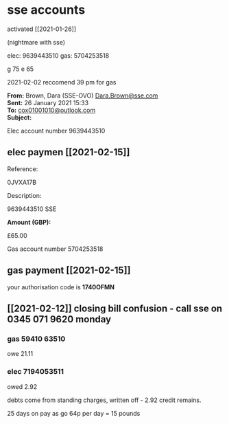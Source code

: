 # sse accounts

activated [[2021-01-26]] 

(nightmare with sse)
 
 elec: 9639443510
 gas: 5704253518
 
g  75
 e 65
 
 2021-02-02 reccomend 39 pm for gas
 
            

**From:** Brown, Dara (SSE-OVO) <Dara.Brown@sse.com>  
**Sent:** 26 January 2021 15:33  
**To:** cox01001010@outlook.com  
**Subject:**

Elec account number 9639443510 

## elec paymen [[2021-02-15]]

Reference:

0JVXA17B

Description:

9639443510 SSE

**Amount (GBP):**

£65.00



Gas account number 5704253518

## gas payment [[2021-02-15]]

your authorisation code is **1740OFMN**


## [[2021-02-12]] closing bill confusion - call sse on 0345 071 9620 monday

### gas 59410 63510

owe 21.11

### elec 7194053511

owed 2.92

debts come from standing charges, written off - 2.92 credit remains. 

25 days on pay as go 
64p per day = 15 pounds
